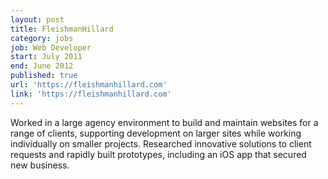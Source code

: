 ```yaml
---
layout: post
title: FleishmanHillard
category: jobs
job: Web Developer
start: July 2011
end: June 2012
published: true
url: 'https://fleishmanhillard.com'
link: 'https://fleishmanhillard.com'
---
```


Worked in a large agency environment to build and maintain websites for a range of clients, supporting development on larger sites while working individually on smaller projects. Researched innovative solutions to client requests and rapidly built prototypes, including an iOS app that secured new business.
